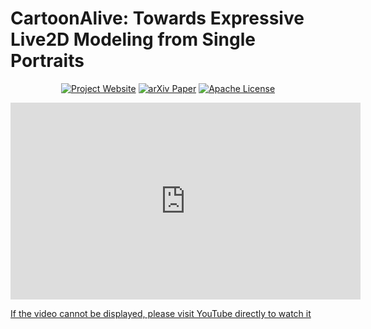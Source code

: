 # CartoonAlive: Towards Expressive Live2D Modeling from Single Portraits</span>


<div align="center">

[![Project Website](https://img.shields.io/badge/🌐-Project_Website-blueviolet)](https://human3daigc.github.io/Textoon_webpage/)
[![arXiv Paper](https://img.shields.io/badge/📜-arXiv:2501-10020)](https://arxiv.org/pdf/2501.10020)
[![Apache License](https://img.shields.io/badge/📃-Apache--2.0-929292)](https://www.apache.org/licenses/LICENSE-2.0)

</div>

<p align="center">
<iframe width="560" height="315" src="https://www.youtube.com/embed/cA0yNZwyGTo?si=UuOiZlgqwiGzXGrR" title="YouTube视频播放器" frameborder="0" allow="accelerometer; autoplay; clipboard-write; encrypted-media; gyroscope; picture-in-picture" allowfullscreen style="display: block; margin: 0 auto;"></iframe>
</p>

[If the video cannot be displayed, please visit YouTube directly to watch it](https://www.youtube.com/watch?v=263u-u7fvgk)